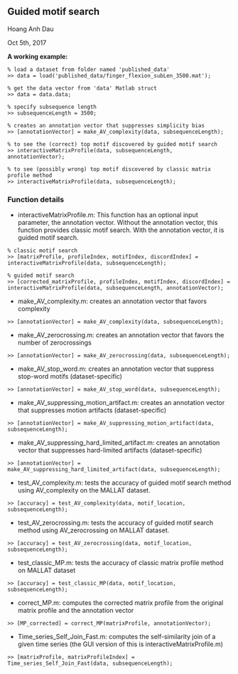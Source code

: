 ## Guided motif search
Hoang Anh Dau

Oct 5th, 2017

**A working example:**

```
% load a dataset from folder named 'published_data'
>> data = load('published_data/finger_flexion_subLen_3500.mat');

% get the data vector from 'data' Matlab struct
>> data = data.data;

% specify subsequence length
>> subsequenceLength = 3500;

% creates an annotation vector that suppresses simplicity bias
>> [annotationVector] = make_AV_complexity(data, subsequenceLength);

% to see the (correct) top motif discovered by guided motif search
>> interactiveMatrixProfile(data, subsequenceLength, annotationVector);

% to see (possibly wrong) top motif discovered by classic matrix profile method
>> interactiveMatrixProfile(data, subsequenceLength);
```

### Function details

- interactiveMatrixProfile.m: This function has an optional input parameter, the annotation vector. Without the annotation vector, this function provides classic motif search. With the annotation vector, it is guided motif search.

```
% classic motif search
>> [matrixProfile, profileIndex, motifIndex, discordIndex] = interactiveMatrixProfile(data, subsequenceLength);

% guided motif search
>> [corrected_matrixProfile, profileIndex, motifIndex, discordIndex] = interactiveMatrixProfile(data, subsequenceLength, annotationVector);
```

- make_AV_complexity.m: creates an annotation vector that favors complexity

```
>> [annotationVector] = make_AV_complexity(data, subsequenceLength);
```

- make_AV_zerocrossing.m: creates an annotation vector that favors the number of zerocrossings

```
>> [annotationVector] = make_AV_zerocrossing(data, subsequenceLength);
```

- make_AV_stop_word.m: creates an annotation vector that suppress stop-word motifs (dataset-specific)

```
>> [annotationVector] = make_AV_stop_word(data, subsequenceLength);
```

- make_AV_suppressing_motion_artifact.m: creates an annotation vector that suppresses motion artifacts (dataset-specific)

```
>> [annotationVector] = make_AV_suppressing_motion_artifact(data, subsequenceLength);
```

- make_AV_suppressing_hard_limited_artifact.m: creates an annotation vector that suppresses hard-limited artifacts (dataset-specific)

```
>> [annotationVector] = make_AV_suppressing_hard_limited_artifact(data, subsequenceLength);
```

- test_AV_complexity.m: tests the accuracy of guided motif search method using AV_complexity on the MALLAT dataset.

```
>> [accuracy] = test_AV_complexity(data, motif_location, subsequenceLength);
```

- test_AV_zerocrossing.m: tests the accuracy of guided motif search method using AV_zerocrossing on MALLAT dataset.

```
>> [accuracy] = test_AV_zerocrossing(data, motif_location, subsequenceLength);
```

- test_classic_MP.m: tests the accuracy of classic matrix profile method on MALLAT dataset

```
>> [accuracy] = test_classic_MP(data, motif_location, subsequenceLength);
```

- correct_MP.m: computes the corrected matrix profile from the original matrix profile and the annotation vector

```
>> [MP_corrected] = correct_MP(matrixProfile, annotationVector);
```

- Time_series_Self_Join_Fast.m: computes the self-similarity join of a given time series (the GUI version of this is interactiveMatrixProfile.m)

```
>> [matrixProfile, matrixProfileIndex] = Time_series_Self_Join_Fast(data, subsequenceLength);
```
